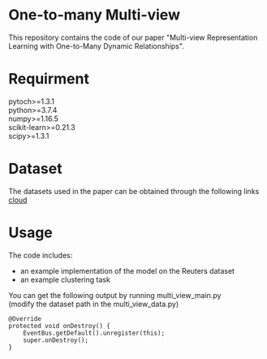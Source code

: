 One-to-many Multi-view
=
This repository contains the code of our paper "Multi-view Representation Learning with One-to-Many Dynamic Relationships".

Requirment
=
pytoch>=1.3.1  
python>=3.7.4  
numpy>=1.16.5  
scikit-learn>=0.21.3  
scipy>=1.3.1  

Dataset
=
The datasets used in the paper can be obtained through the following links [cloud](https://www.baidu.com/) 

Usage
=
The code includes:  
* an example implementation of the model on the Reuters dataset
* an example clustering task  

You can get the following output by running multi_view_main.py  
(modify the dataset path in the multi_view_data.py)




```
@Override
protected void onDestroy() {
    EventBus.getDefault().unregister(this);
    super.onDestroy();
}
```
